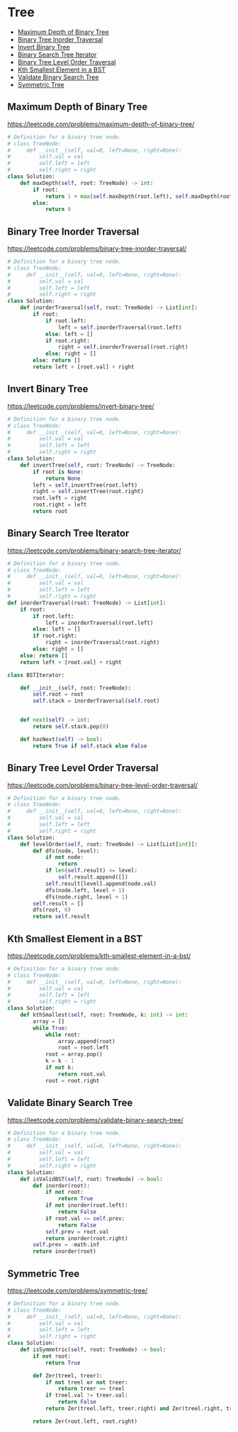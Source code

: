 # Tree

+ [Maximum Depth of Binary Tree](#maximum-depth-of-binary-tree)
+ [Binary Tree Inorder Traversal](#binary-tree-inorder-traversal)
+ [Invert Binary Tree](#invert-binary-tree)
+ [Binary Search Tree Iterator](#binary-search-tree-iterator)
+ [Binary Tree Level Order Traversal](#binary-tree-level-order-traversal)
+ [Kth Smallest Element in a BST](#kth-smallest-element-in-a-bst)
+ [Validate Binary Search Tree](#validate-binary-search-tree)
+ [Symmetric Tree](#symmetric-tree)
## Maximum Depth of Binary Tree 

https://leetcode.com/problems/maximum-depth-of-binary-tree/

```python
# Definition for a binary tree node.
# class TreeNode:
#     def __init__(self, val=0, left=None, right=None):
#         self.val = val
#         self.left = left
#         self.right = right
class Solution:
    def maxDepth(self, root: TreeNode) -> int:
        if root:
            return 1 + max(self.maxDepth(root.left), self.maxDepth(root.right))
        else:
            return 0

```
## Binary Tree Inorder Traversal 

https://leetcode.com/problems/binary-tree-inorder-traversal/

```python
# Definition for a binary tree node.
# class TreeNode:
#     def __init__(self, val=0, left=None, right=None):
#         self.val = val
#         self.left = left
#         self.right = right
class Solution:
    def inorderTraversal(self, root: TreeNode) -> List[int]:
        if root:
            if root.left:
                left = self.inorderTraversal(root.left)
            else: left = []
            if root.right:
                right = self.inorderTraversal(root.right)
            else: right = []
        else: return []
        return left + [root.val] + right
```
## Invert Binary Tree 

https://leetcode.com/problems/invert-binary-tree/

```python
# Definition for a binary tree node.
# class TreeNode:
#     def __init__(self, val=0, left=None, right=None):
#         self.val = val
#         self.left = left
#         self.right = right
class Solution:
    def invertTree(self, root: TreeNode) -> TreeNode:
        if root is None:
            return None
        left = self.invertTree(root.left)
        right = self.invertTree(root.right)
        root.left = right
        root.right = left
        return root
```
## Binary Search Tree Iterator 

https://leetcode.com/problems/binary-search-tree-iterator/

```python
# Definition for a binary tree node.
# class TreeNode:
#     def __init__(self, val=0, left=None, right=None):
#         self.val = val
#         self.left = left
#         self.right = right
def inorderTraversal(root: TreeNode) -> List[int]:
    if root:
        if root.left:
            left = inorderTraversal(root.left)
        else: left = []
        if root.right:
            right = inorderTraversal(root.right)
        else: right = []
    else: return []
    return left + [root.val] + right

class BSTIterator:

    def __init__(self, root: TreeNode):
        self.root = root
        self.stack = inorderTraversal(self.root)


    def next(self) -> int:
        return self.stack.pop(0)

    def hasNext(self) -> bool:
        return True if self.stack else False

```
## Binary Tree Level Order Traversal 

https://leetcode.com/problems/binary-tree-level-order-traversal/

```python
# Definition for a binary tree node.
# class TreeNode:
#     def __init__(self, val=0, left=None, right=None):
#         self.val = val
#         self.left = left
#         self.right = right
class Solution:
    def levelOrder(self, root: TreeNode) -> List[List[int]]:
        def dfs(node, level):
            if not node:
                return
            if len(self.result) <= level:
                self.result.append([])
            self.result[level].append(node.val)
            dfs(node.left, level + 1)
            dfs(node.right, level + 1)
        self.result = []
        dfs(root, 0)
        return self.result
```
## Kth Smallest Element in a BST 

https://leetcode.com/problems/kth-smallest-element-in-a-bst/

```python
# Definition for a binary tree node.
# class TreeNode:
#     def __init__(self, val=0, left=None, right=None):
#         self.val = val
#         self.left = left
#         self.right = right
class Solution:
    def kthSmallest(self, root: TreeNode, k: int) -> int:
        array = []
        while True:
            while root:
                array.append(root)
                root = root.left
            root = array.pop()
            k = k - 1
            if not k:
                return root.val
            root = root.right
```
## Validate Binary Search Tree 

https://leetcode.com/problems/validate-binary-search-tree/

```python
# Definition for a binary tree node.
# class TreeNode:
#     def __init__(self, val=0, left=None, right=None):
#         self.val = val
#         self.left = left
#         self.right = right
class Solution:
    def isValidBST(self, root: TreeNode) -> bool:
        def inorder(root):
            if not root:
                return True
            if not inorder(root.left):
                return False
            if root.val <= self.prev:
                return False
            self.prev = root.val
            return inorder(root.right)
        self.prev = -math.inf
        return inorder(root)
```
## Symmetric Tree 

https://leetcode.com/problems/symmetric-tree/

```python
# Definition for a binary tree node.
# class TreeNode:
#     def __init__(self, val=0, left=None, right=None):
#         self.val = val
#         self.left = left
#         self.right = right
class Solution:
    def isSymmetric(self, root: TreeNode) -> bool:
        if not root:
            return True

        def Zer(treel, treer):
            if not treel or not treer:
                return treer == treel
            if treel.val != treer.val:
                return False
            return Zer(treel.left, treer.right) and Zer(treel.right, treer.left)

        return Zer(root.left, root.right)
```
